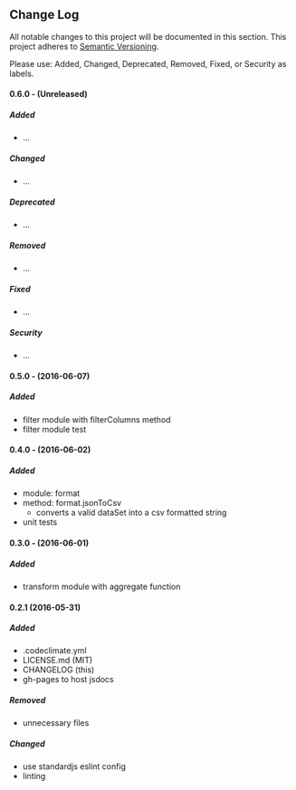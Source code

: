 ## Change Log

All notable changes to this project will be documented in this section. This
project adheres to [Semantic Versioning](http://semver.org/).

Please use: Added, Changed, Deprecated, Removed, Fixed, or Security as labels.
<br>

#### 0.6.0 - (Unreleased)
##### Added
* ...

##### Changed
* ...

##### Deprecated
* ...

##### Removed
* ...

##### Fixed
* ...

##### Security
* ...

#### 0.5.0 - (2016-06-07)
##### Added
* filter module with filterColumns method
* filter module test

#### 0.4.0 - (2016-06-02)
##### Added
* module: format
 * method: format.jsonToCsv
   * converts a valid dataSet into a csv formatted string
 * unit tests

#### 0.3.0 - (2016-06-01)
##### Added
* transform module with aggregate function

#### 0.2.1 (2016-05-31)
##### Added
* .codeclimate.yml
* LICENSE.md (MIT)
* CHANGELOG (this)
* gh-pages to host jsdocs

##### Removed
* unnecessary files

##### Changed
* use standardjs eslint config
* linting
